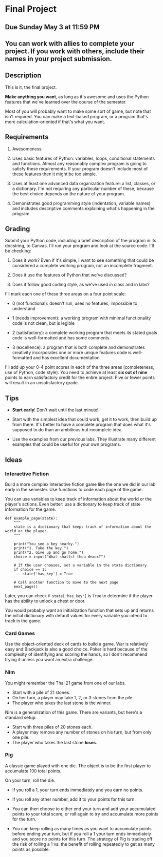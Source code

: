 # Final Project

## Due Sunday May 3 at 11:59 PM

## You can work with allies to complete your project. If you work with others, include their names in your project submission.

## Description

This is it, the final project.

**Make anything you want**, as long as it's awesome and uses the Python
features that we've learned over the course of the semester.

Most of you will probably want to make some sort of game, but note
that isn't required. You can make a text-based program, or a program
that's more calculation-oriented if that's what you want.

## Requirements

1. Awesomeness.

2. Uses basic features of Python: variables, loops, conditional
   statements and functions. Almost any reasonably complex program is
   going to satisfy these requirements. If your program doesn't
   include most of these features then it might be too simple.
   
3. Uses at least one advanced data organization feature: a list,
   classes, or a dictionary. I'm not requiring any
   particular number of these, because the best choice depends on
   the nature of your program.
   
4. Demonstrates good programming style (indentation, variable names)
   and includes descriptive comments explaining what's happening
   in the program.
   
   
## Grading

Submit your Python code, including a brief description of the program in its docstring, to
Canvas. I'll run your program and look at the source code. I'll be checking:

1. Does it work? Even if it's simple, I want to see something that
   could be considered a complete working program, not an incomplete
   fragment.

2. Does it use the features of Python that we've discussed?

3. Does it follow good coding style, as we've used in class and in
  labs?

I'll mark each one of these three areas on a four point scale:

- 0 (not functional): doesn't run, uses no features, impossible to understand
    
- 1 (needs improvement): a working program with minimal functionality
         code is not clean, but is legible
 
- 2 (satisfactory): a complete working program that meets its stated goals
         code is well-formatted and has some comments
    
- 3 (excellence): a program that is both complete and demonstrates creativity
         incorporates one or more unique features
         code is well-formatted and has excellent documentation

I'll add up your 0-4 point scores in each of the three areas 
(completeness, use of Python, code style). You need to achieve
at least **six out of nine** points to earn satisfactory credit for
the entire project. Five or fewer points will result in an 
unsatisfactory grade.


## Tips

- **Start early**! Don't wait until the last minute!

- Start with the simplest idea that could work, get it to work, then
build up from there. It's better to have a complete program that does
what it's supposed to do than an ambitious but incomplete idea.

- Use the examples from our previous labs. They illustrate many different examples that could be useful
for your own programs.

## Ideas

### Interactive Fiction

Build a more complex interactive fiction game like the one we did in our lab early in the semester. Use functions to code each
page of the game.

You can use variables to keep track of information about the world or the player's actions. Even better: use a dictionary to keep track 
of state information for the game.

```
def example_page(state):
    """
    state is a dictionary that keeps track of information about the world or the player.
    """
    
    print("You see a key nearby.")
    print("1. Take the key.")
    print("2. Give up and go home.")
    choice = input("What shallst thou deaux?")
    
    # If the user chooses, set a variable in the state dictionary
    if choice == 1:
        state['has_key'] = True
        
    # Call another function to move to the next page
    next_page()
```

Later, you can check if `state['has_key']` is `True` to determine if the player has the ability to unlock a chest or door.

You would probably want an initialization function that sets up and returns the initial dictionary with default values
for every variable you intend to track in the game.

### Card Games

Use the object-oriented deck of cards to build a game. War is relatively easy and Blackjack is also a good choice. Poker is hard because
of the complexity of identifying and scoring the hands, so I don't recommend trying it unless you want an extra challenge.

### Nim

You might remember the Thai 21 game from one of our labs.

- Start with a pile of 21 stones.
- On her turn, a player may take 1, 2, or 3 stones from the pile.
- The player who takes the last stone is the winner.

Nim is a generalization of this game. There are variants, but here's a standard setup:

- Start with three piles of 20 stones each.
- A player may remove any number of stones on his turn, but from only one pile.
- The player who takes the last stone **loses**.

### Pig

A classic game played with one die. The object is to be the first player to accumulate 100 total points.

On your turn, roll the die.

- If you roll a 1, your turn ends immediately and you earn no points.

- If you roll any other number, add it to your points for this turn.

- You can then choose to either end your turn and add your accumulated points to your total score, or roll again to try and accumulate
more points for the turn.

- You can keep rolling as many times as you want to accumulate points before ending your turn, but if you roll a 1 your turn ends
immediately and you score no points for this turn. The strategy of Pig is trading off the risk of rolling a 1 vs. the benefit
of rolling repeatedly to get as many points as possible.


